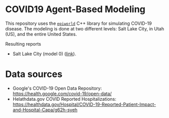 # COVID19 Agent-Based Modeling

This repository uses the [`epiworld`](https://github.com/UofUEpi/epiworld) C++
library for simulating COVID-19 disease. The modeling is done at two different
levels: Salt Lake City, in Utah (US), and the entire United States.

Resulting reports

- Salt Lake City (model 0) ([link](model-saltlake/model-00/)).

# Data sources

- Google's COVID-19 Open Data Repository: https://health.google.com/covid-19/open-data/
- Helathdata.gov COVID Reported Hospitalizations: https://healthdata.gov/Hospital/COVID-19-Reported-Patient-Impact-and-Hospital-Capa/g62h-syeh